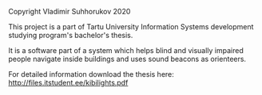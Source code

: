 Copyright Vladimir Suhhorukov 2020

This project is a part of Tartu University Information Systems development studying program's bachelor's thesis.

It is a software part of a system which helps blind and visually impaired people navigate inside buildings and uses sound beacons as orienteers.

For detailed information download the thesis here: http://files.itstudent.ee/kibilights.pdf
